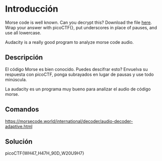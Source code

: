 # Introducción
Morse code is well known. Can you decrypt this? Download the file [here](https://artifacts.picoctf.net/c/79/morse_chal.wav). Wrap your answer with picoCTF{}, put underscores in place of pauses, and use all lowercase.

Audacity is a really good program to analyze morse code audio.
## Descripción
El código Morse es bien conocido. Puedes descifrar esto? Envuelva su respuesta con picoCTF, ponga subrayados en lugar de pausas y use todo minúscula.

La audacity es un programa muy bueno para analizar el audio de código morse.
## Comandos
https://morsecode.world/international/decoder/audio-decoder-adaptive.html
## Solución 
picoCTF{WH47_H47H_90D_W20U9H7}